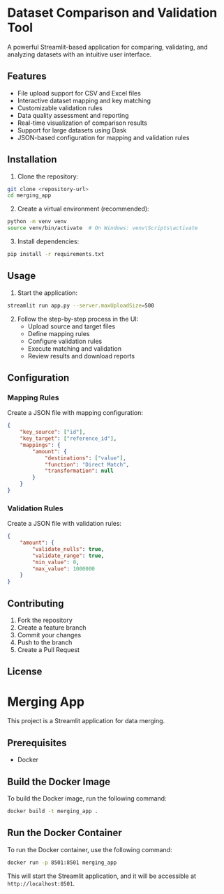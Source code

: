 # Dataset Comparison and Validation Tool

A powerful Streamlit-based application for comparing, validating, and analyzing datasets with an intuitive user interface.

## Features

- File upload support for CSV and Excel files
- Interactive dataset mapping and key matching
- Customizable validation rules
- Data quality assessment and reporting
- Real-time visualization of comparison results
- Support for large datasets using Dask
- JSON-based configuration for mapping and validation rules

## Installation

1. Clone the repository:
```bash
git clone <repository-url>
cd merging_app
```

2. Create a virtual environment (recommended):
```bash
python -m venv venv
source venv/bin/activate  # On Windows: venv\Scripts\activate
```

3. Install dependencies:
```bash
pip install -r requirements.txt
```

## Usage

1. Start the application:
```bash
streamlit run app.py --server.maxUploadSize=500
```

2. Follow the step-by-step process in the UI:
   - Upload source and target files
   - Define mapping rules
   - Configure validation rules
   - Execute matching and validation
   - Review results and download reports

## Configuration

### Mapping Rules

Create a JSON file with mapping configuration:
```json
{
    "key_source": ["id"],
    "key_target": ["reference_id"],
    "mappings": {
        "amount": {
            "destinations": ["value"],
            "function": "Direct Match",
            "transformation": null
        }
    }
}
```

### Validation Rules

Create a JSON file with validation rules:
```json
{
    "amount": {
        "validate_nulls": true,
        "validate_range": true,
        "min_value": 0,
        "max_value": 1000000
    }
}
```

## Contributing

1. Fork the repository
2. Create a feature branch
3. Commit your changes
4. Push to the branch
5. Create a Pull Request

## License

# Merging App

This project is a Streamlit application for data merging.

## Prerequisites

- Docker

## Build the Docker Image

To build the Docker image, run the following command:

```sh
docker build -t merging_app .
```

## Run the Docker Container

To run the Docker container, use the following command:

```sh
docker run -p 8501:8501 merging_app
```

This will start the Streamlit application, and it will be accessible at `http://localhost:8501`.
